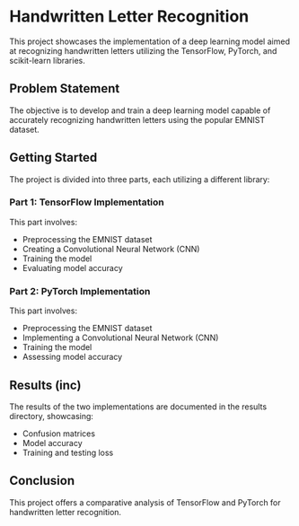 # Handwritten Letter Recognition

This project showcases the implementation of a deep learning model aimed at recognizing handwritten letters utilizing the TensorFlow, PyTorch, and scikit-learn libraries.

## Problem Statement

The objective is to develop and train a deep learning model capable of accurately recognizing handwritten letters using the popular EMNIST dataset.

## Getting Started

The project is divided into three parts, each utilizing a different library:

### Part 1: TensorFlow Implementation

This part involves:

- Preprocessing the EMNIST dataset
- Creating a Convolutional Neural Network (CNN)
- Training the model
- Evaluating model accuracy

### Part 2: PyTorch Implementation

This part involves:

- Preprocessing the EMNIST dataset
- Implementing a Convolutional Neural Network (CNN)
- Training the model
- Assessing model accuracy


## Results (inc)

The results of the two implementations are documented in the results directory, showcasing:

- Confusion matrices
- Model accuracy
- Training and testing loss

## Conclusion

This project offers a comparative analysis of TensorFlow and PyTorch for handwritten letter recognition.
